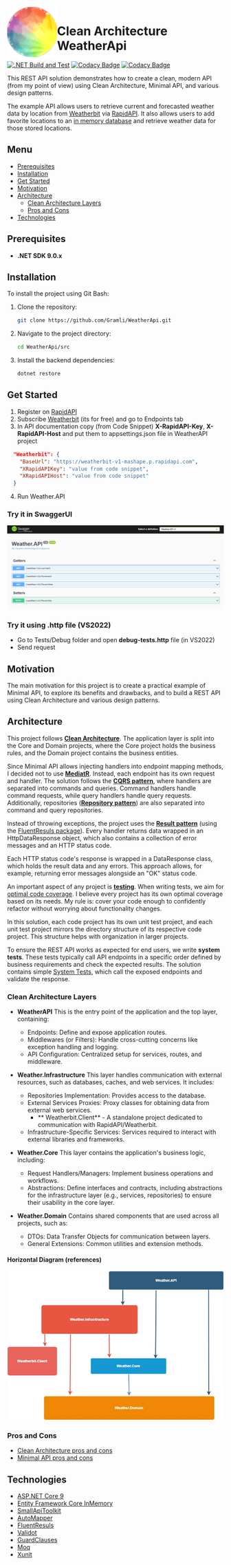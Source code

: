  <img align="left" width="116" height="116" src=".\doc\img\weatherApi_icon.png" />
 
 # Clean Architecture WeatherApi
[![.NET Build and Test](https://github.com/Gramli/WeatherApi/actions/workflows/dotnet.yml/badge.svg)](https://github.com/Gramli/WeatherApi/actions/workflows/dotnet.yml)
[![Codacy Badge](https://app.codacy.com/project/badge/Grade/77a7db482a44489aa5fbe40ca15d3137)](https://www.codacy.com/gh/Gramli/WeatherApi/dashboard?utm_source=github.com&amp;utm_medium=referral&amp;utm_content=Gramli/WeatherApi&amp;utm_campaign=Badge_Grade)
[![Codacy Badge](https://app.codacy.com/project/badge/Coverage/77a7db482a44489aa5fbe40ca15d3137)](https://www.codacy.com/gh/Gramli/WeatherApi/dashboard?utm_source=github.com&utm_medium=referral&utm_content=Gramli/WeatherApi&utm_campaign=Badge_Coverage)

This REST API solution demonstrates how to create a clean, modern API (from my point of view) using Clean Architecture, Minimal API, and various design patterns.

The example API allows users to retrieve current and forecasted weather data by location from [Weatherbit](https://www.weatherbit.io/) via [RapidAPI](https://rapidapi.com). It also allows users to add favorite locations to an [in memory database](https://learn.microsoft.com/en-us/ef/core/providers/in-memory/?tabs=dotnet-core-cli) and retrieve weather data for those stored locations.

## Menu
* [Prerequisites](#prerequisites)
* [Installation](#installation)
* [Get Started](#get-started)
* [Motivation](#motivation)
* [Architecture](#architecture)
	* [Clean Architecture Layers](#clean-architecture-layers)
 	* [Pros and Cons](#pros-and-cons) 
* [Technologies](#technologies)

## Prerequisites
* **.NET SDK 9.0.x**

## Installation

To install the project using Git Bash:

1. Clone the repository:
   ```bash
   git clone https://github.com/Gramli/WeatherApi.git
   ```
2. Navigate to the project directory:
   ```bash
   cd WeatherApi/src
   ```
3. Install the backend dependencies:
   ```bash
   dotnet restore
   ```

## Get Started
1. Register on [RapidAPI](https://rapidapi.com)
2. Subscribe [Weatherbit](https://rapidapi.com/weatherbit/api/weather) (its for free) and go to Endpoints tab
3. In API documentation copy (from Code Snippet) **X-RapidAPI-Key**, **X-RapidAPI-Host** and put them to appsettings.json file in WeatherAPI project
```json
  "Weatherbit": {
    "BaseUrl": "https://weatherbit-v1-mashape.p.rapidapi.com",
    "XRapidAPIKey": "value from code snippet",
    "XRapidAPIHost": "value from code snippet"
  }
```
4. Run Weather.API 

### Try it in SwaggerUI
![SwaggerUI](./doc/img/weatherApiSwagger.gif)

### Try it using .http file (VS2022)
 * Go to Tests/Debug folder and open **debug-tests.http** file (in VS2022)
 * Send request

## Motivation
The main motivation for this project is to create a practical example of Minimal API, to explore its benefits and drawbacks, and to build a REST API using Clean Architecture and various design patterns.
## Architecture

This project follows **[Clean Architecture](https://learn.microsoft.com/en-us/dotnet/architecture/modern-web-apps-azure/common-web-application-architectures#clean-architecture)**. The application layer is split into the Core and Domain projects, where the Core project holds the business rules, and the Domain project contains the business entities.

Since Minimal API allows injecting handlers into endpoint mapping methods, I decided not to use **[MediatR](https://github.com/jbogard/MediatR)**. Instead, each endpoint has its own request and handler. The solution follows the **[CQRS pattern](https://learn.microsoft.com/en-us/azure/architecture/patterns/cqrs)**, where handlers are separated into commands and queries. Command handlers handle command requests, while query handlers handle query requests. Additionally, repositories (**[Repository pattern](https://learn.microsoft.com/en-us/aspnet/mvc/overview/older-versions/getting-started-with-ef-5-using-mvc-4/implementing-the-repository-and-unit-of-work-patterns-in-an-asp-net-mvc-application)**) are also separated into command and query repositories.

Instead of throwing exceptions, the project uses the **[Result pattern](https://www.forevolve.com/en/articles/2018/03/19/operation-result/)** (using the [FluentResuls package](https://github.com/altmann/FluentResults)). Every handler returns data wrapped in an HttpDataResponse object, which also contains a collection of error messages and an HTTP status code.

Each HTTP status code's response is wrapped in a DataResponse<T> class, which holds the result data and any errors. This approach allows, for example, returning error messages alongside an "OK" status code.

An important aspect of any project is **[testing](https://github.com/Gramli/WeatherApi/tree/main/src/Tests)**. When writing tests, we aim for [optimal code coverage](https://stackoverflow.com/questions/90002/what-is-a-reasonable-code-coverage-for-unit-tests-and-why). I believe every project has its own optimal coverage based on its needs. My rule is: cover your code enough to confidently refactor without worrying about functionality changes.

In this solution, each code project has its own unit test project, and each unit test project mirrors the directory structure of its respective code project. This structure helps with organization in larger projects.

To ensure the REST API works as expected for end users, we write **system tests**. These tests typically call API endpoints in a specific order defined by business requirements and check the expected results. The solution contains simple [System Tests](https://github.com/Gramli/WeatherApi/tree/main/src/Tests/SystemTests), which call the exposed endpoints and validate the response.

### Clean Architecture Layers

* **WeatherAPI**
    This is the entry point of the application and the top layer, containing:

    * Endpoints: Define and expose application routes.
    * Middlewares (or Filters): Handle cross-cutting concerns like exception handling and logging.
    * API Configuration: Centralized setup for services, routes, and middleware.

* **Weather.Infrastructure**
    This layer handles communication with external resources, such as databases, caches, and web services. It includes:

    * Repositories Implementation: Provides access to the database.
    * External Services Proxies: Proxy classes for obtaining data from external web services.
    	* ** Weatherbit.Client** - A standalone project dedicated to communication with RapidAPI/Weatherbit.
    * Infrastructure-Specific Services: Services required to interact with external libraries and frameworks.

* **Weather.Core**
    This layer contains the application's business logic, including:

    * Request Handlers/Managers: Implement business operations and workflows.
    * Abstractions: Define interfaces and contracts, including abstractions for the infrastructure layer (e.g., services, repositories) to ensure their usability in the core layer.

* **Weather.Domain**
    Contains shared components that are used across all projects, such as:

    * DTOs: Data Transfer Objects for communication between layers.
    * General Extensions: Common utilities and extension methods.

#### Horizontal Diagram (references)
![Project Clean Architecture Diagram](./doc/img/cleanArchitecture.jpg)

### Pros and Cons
* [Clean Architecture pros and cons](https://gramli.github.io//posts/architecture/clean-architecture-pros-and-cons)
* [Minimal API pros and cons](https://gramli.github.io/posts/code/aspnet/minimap-api-pros-and-cons)

## Technologies
* [ASP.NET Core 9](https://learn.microsoft.com/en-us/aspnet/core/introduction-to-aspnet-core?view=aspnetcore-9.0)
* [Entity Framework Core InMemory](https://learn.microsoft.com/en-us/ef/core/providers/in-memory/?tabs=dotnet-core-cli)
* [SmallApiToolkit](https://github.com/Gramli/SmallApiToolkit)
* [AutoMapper](https://github.com/AutoMapper/AutoMapper)
* [FluentResuls](https://github.com/altmann/FluentResults)
* [Validot](https://github.com/bartoszlenar/Validot)
* [GuardClauses](https://github.com/ardalis/GuardClauses)
* [Moq](https://github.com/moq/moq4)
* [Xunit](https://github.com/xunit/xunit)




